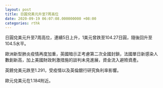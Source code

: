 ```yaml
---
layout: post
title: 日圓兌美元升至7周高位
date: 2020-09-19 06:07:08.000000000 +08:00
categories: rthk
---
```


日圓兌美元升至7周高位，連續5日上升，1美元曾跌至104.27日圓，隨後回升至104.5水平。

歐洲新型肺炎疫情再度加重，英國暗示正考慮第二次全國封鎖，法國單日新感染人數創新高，加上美國財政刺激措施的談判未見進展，資金流入避險資產。

英鎊兌美元跌至1.291，受疫情以及英倫銀行研究負利率影響。

歐元兌美元在1.184附近。
